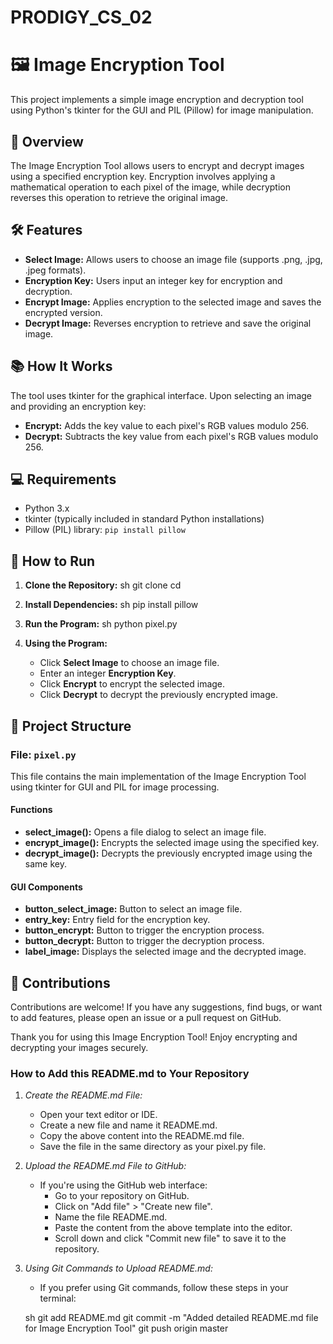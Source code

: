 # PRODIGY_CS_02
# 🖼️ Image Encryption Tool

This project implements a simple image encryption and decryption tool using Python's tkinter for the GUI and PIL (Pillow) for image manipulation.

## 📖 Overview

The Image Encryption Tool allows users to encrypt and decrypt images using a specified encryption key. Encryption involves applying a mathematical operation to each pixel of the image, while decryption reverses this operation to retrieve the original image.

## 🛠️ Features

- **Select Image:** Allows users to choose an image file (supports .png, .jpg, .jpeg formats).
- **Encryption Key:** Users input an integer key for encryption and decryption.
- **Encrypt Image:** Applies encryption to the selected image and saves the encrypted version.
- **Decrypt Image:** Reverses encryption to retrieve and save the original image.

## 📚 How It Works

The tool uses tkinter for the graphical interface. Upon selecting an image and providing an encryption key:
- **Encrypt:** Adds the key value to each pixel's RGB values modulo 256.
- **Decrypt:** Subtracts the key value from each pixel's RGB values modulo 256.

## 💻 Requirements

- Python 3.x
- tkinter (typically included in standard Python installations)
- Pillow (PIL) library: `pip install pillow`

## 🚀 How to Run

1. **Clone the Repository:**
   sh
   git clone <repository-url>
   cd <repository-directory>
   

2. **Install Dependencies:**
   sh
   pip install pillow
   

3. **Run the Program:**
   sh
   python pixel.py
   

4. **Using the Program:**
   - Click **Select Image** to choose an image file.
   - Enter an integer **Encryption Key**.
   - Click **Encrypt** to encrypt the selected image.
   - Click **Decrypt** to decrypt the previously encrypted image.

## 📂 Project Structure

### File: `pixel.py`

This file contains the main implementation of the Image Encryption Tool using tkinter for GUI and PIL for image processing.

#### Functions

- **select_image():** Opens a file dialog to select an image file.
- **encrypt_image():** Encrypts the selected image using the specified key.
- **decrypt_image():** Decrypts the previously encrypted image using the same key.

#### GUI Components

- **button_select_image:** Button to select an image file.
- **entry_key:** Entry field for the encryption key.
- **button_encrypt:** Button to trigger the encryption process.
- **button_decrypt:** Button to trigger the decryption process.
- **label_image:** Displays the selected image and the decrypted image.

## 🙏 Contributions

Contributions are welcome! If you have any suggestions, find bugs, or want to add features, please open an issue or a pull request on GitHub.

Thank you for using this Image Encryption Tool! Enjoy encrypting and decrypting your images securely.


### How to Add this README.md to Your Repository

1. *Create the README.md File:*
   - Open your text editor or IDE.
   - Create a new file and name it README.md.
   - Copy the above content into the README.md file.
   - Save the file in the same directory as your pixel.py file.

2. *Upload the README.md File to GitHub:*
   - If you're using the GitHub web interface:
     - Go to your repository on GitHub.
     - Click on "Add file" > "Create new file".
     - Name the file README.md.
     - Paste the content from the above template into the editor.
     - Scroll down and click "Commit new file" to save it to the repository.

3. *Using Git Commands to Upload README.md:*
   - If you prefer using Git commands, follow these steps in your terminal:

   sh
   git add README.md
   git commit -m "Added detailed README.md file for Image Encryption Tool"
   git push origin master
